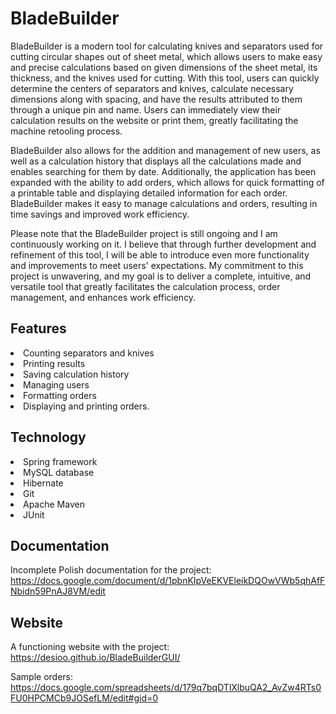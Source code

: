 # BladeBuilder
BladeBuilder is a modern tool for calculating knives and separators used for cutting circular shapes out of sheet metal, which allows users 
to make easy and precise calculations based on given dimensions of the sheet metal, its thickness, and the knives used for cutting. With this tool,
users can quickly determine the centers of separators and knives, calculate necessary dimensions along with spacing, and have the results attributed
to them through a unique pin and name. Users can immediately view their calculation results on the website or print them, greatly facilitating 
the machine retooling process.

BladeBuilder also allows for the addition and management of new users, as well as a calculation history that displays all the calculations made
and enables searching for them by date. Additionally, the application has been expanded with the ability to add orders, which allows for quick formatting
of a printable table and displaying detailed information for each order. BladeBuilder makes it easy to manage calculations and orders, resulting 
in time savings and improved work efficiency.

Please note that the BladeBuilder project is still ongoing and I am continuously working on it. I believe that through further development and refinement of this tool, I will be able to introduce even more functionality and improvements to meet users' expectations. My commitment to this project is unwavering, and my goal is to deliver a complete, intuitive, and versatile tool that greatly facilitates the calculation process, order management, and enhances work efficiency.

## Features
<li>Counting separators and knives 
<li>Printing results
<li>Saving calculation history
<li>Managing users
<li>Formatting orders
<li>Displaying and printing orders.

## Technology
<li>Spring framework 
<li>MySQL database 
<li>Hibernate 
<li>Git 
<li>Apache Maven 
<li>JUnit 

## Documentation
Incomplete Polish documentation for the project:
https://docs.google.com/document/d/1pbnKIpVeEKVEleikDQOwVWb5qhAfFNbidn59PnAJ8VM/edit

## Website

A functioning website with the project: 
https://desioo.github.io/BladeBuilderGUI/

Sample orders:
https://docs.google.com/spreadsheets/d/179q7bqDTlXlbuQA2_AvZw4RTs0FU0HPCMCb9JOSefLM/edit#gid=0
